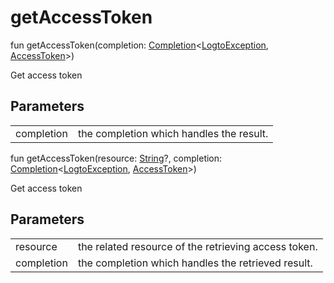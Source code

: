 # getAccessToken


fun getAccessToken(completion: [Completion](../../io.logto.sdk.android.completion/-completion/index.md)&lt;[LogtoException](../../io.logto.sdk.android.exception/-logto-exception/index.md), [AccessToken](../../io.logto.sdk.android.type/-access-token/index.md)&gt;)

Get access token

## Parameters


| | |
|---|---|
| completion | the completion which handles the result. |

fun getAccessToken(resource: [String](https://kotlinlang.org/api/latest/jvm/stdlib/kotlin/-string/index.html)?, completion: [Completion](../../io.logto.sdk.android.completion/-completion/index.md)&lt;[LogtoException](../../io.logto.sdk.android.exception/-logto-exception/index.md), [AccessToken](../../io.logto.sdk.android.type/-access-token/index.md)&gt;)

Get access token

## Parameters


| | |
|---|---|
| resource | the related resource of the retrieving access token. |
| completion | the completion which handles the retrieved result. |
